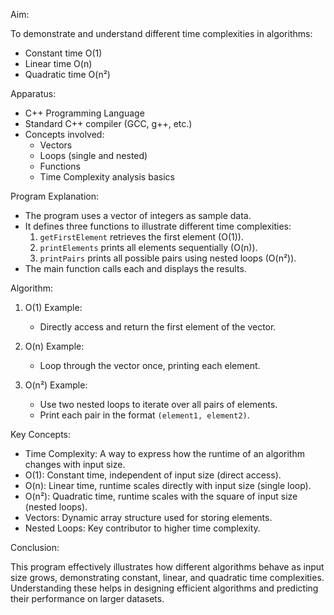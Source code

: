 Aim:

To demonstrate and understand different time complexities in algorithms:  
- Constant time O(1)  
- Linear time O(n)  
- Quadratic time O(n²)

Apparatus:

- C++ Programming Language  
- Standard C++ compiler (GCC, g++, etc.)  
- Concepts involved:  
  - Vectors  
  - Loops (single and nested)  
  - Functions  
  - Time Complexity analysis basics

Program Explanation:

- The program uses a vector of integers as sample data.  
- It defines three functions to illustrate different time complexities:  
  1. `getFirstElement` retrieves the first element (O(1)).  
  2. `printElements` prints all elements sequentially (O(n)).  
  3. `printPairs` prints all possible pairs using nested loops (O(n²)).  
- The main function calls each and displays the results.

Algorithm:

1. O(1) Example:  
   - Directly access and return the first element of the vector.

2. O(n) Example:  
   - Loop through the vector once, printing each element.

3. O(n²) Example:  
   - Use two nested loops to iterate over all pairs of elements.  
   - Print each pair in the format `(element1, element2)`.

Key Concepts:

- Time Complexity: A way to express how the runtime of an algorithm changes with input size.  
- O(1): Constant time, independent of input size (direct access).  
- O(n): Linear time, runtime scales directly with input size (single loop).  
- O(n²): Quadratic time, runtime scales with the square of input size (nested loops).  
- Vectors: Dynamic array structure used for storing elements.  
- Nested Loops: Key contributor to higher time complexity.

Conclusion:

This program effectively illustrates how different algorithms behave as input size grows, demonstrating constant, linear, and quadratic time complexities.  
Understanding these helps in designing efficient algorithms and predicting their performance on larger datasets.
